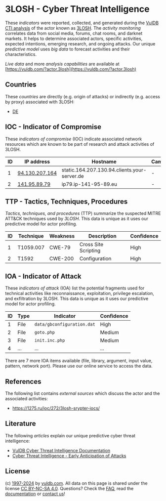 # 3LOSH - Cyber Threat Intelligence

These _indicators_ were reported, collected, and generated during the [VulDB CTI analysis](https://vuldb.com/?kb.cti) of the actor known as [3LOSH](https://vuldb.com/?actor.3losh). The _activity monitoring_ correlates data from social media, forums, chat rooms, and darknet markets. It helps to determine associated actors, specific activities, expected intentions, emerging research, and ongoing attacks. Our unique _predictive model_ uses _big data_ to forecast activities and their characteristics.

_Live data_ and more _analysis capabilities_ are available at [https://vuldb.com/?actor.3losh](https://vuldb.com/?actor.3losh)

## Countries

These _countries_ are directly (e.g. origin of attacks) or indirectly (e.g. access by proxy) associated with 3LOSH:

* [DE](https://vuldb.com/?country.de)

## IOC - Indicator of Compromise

These _indicators of compromise_ (IOC) indicate associated network resources which are known to be part of research and attack activities of 3LOSH.

ID | IP address | Hostname | Campaign | Confidence
-- | ---------- | -------- | -------- | ----------
1 | [94.130.207.164](https://vuldb.com/?ip.94.130.207.164) | static.164.207.130.94.clients.your-server.de | - | High
2 | [141.95.89.79](https://vuldb.com/?ip.141.95.89.79) | ip79.ip-141-95-89.eu | - | High

## TTP - Tactics, Techniques, Procedures

_Tactics, techniques, and procedures_ (TTP) summarize the suspected MITRE ATT&CK techniques used by _3LOSH_. This data is unique as it uses our predictive model for actor profiling.

ID | Technique | Weakness | Description | Confidence
-- | --------- | -------- | ----------- | ----------
1 | T1059.007 | CWE-79 | Cross Site Scripting | High
2 | T1592 | CWE-200 | Configuration | High

## IOA - Indicator of Attack

These _indicators of attack_ (IOA) list the potential fragments used for technical activities like reconnaissance, exploitation, privilege escalation, and exfiltration by 3LOSH. This data is unique as it uses our predictive model for actor profiling.

ID | Type | Indicator | Confidence
-- | ---- | --------- | ----------
1 | File | `data/gbconfiguration.dat` | High
2 | File | `goto.php` | Medium
3 | File | `init.inc.php` | Medium
4 | ... | ... | ...

There are 7 more IOA items available (file, library, argument, input value, pattern, network port). Please use our online service to access the data.

## References

The following list contains _external sources_ which discuss the actor and the associated activities:

* https://1275.ru/ioc/272/3losh-srypter-iocs/

## Literature

The following _articles_ explain our unique predictive cyber threat intelligence:

* [VulDB Cyber Threat Intelligence Documentation](https://vuldb.com/?kb.cti)
* [Cyber Threat Intelligence - Early Anticipation of Attacks](https://www.scip.ch/en/?labs.20201022)

## License

(c) [1997-2024](https://vuldb.com/?kb.changelog) by [vuldb.com](https://vuldb.com/?kb.about). All data on this page is shared under the license [CC BY-NC-SA 4.0](https://creativecommons.org/licenses/by-nc-sa/4.0/). Questions? Check the [FAQ](https://vuldb.com/?kb.faq), read the [documentation](https://vuldb.com/?kb) or [contact us](https://vuldb.com/?contact)!
